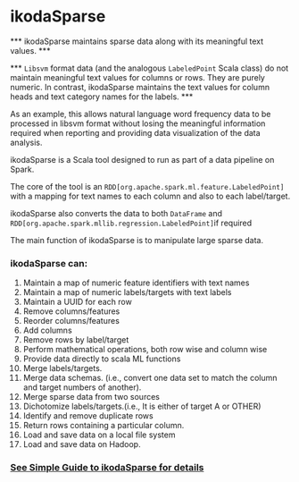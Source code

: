 # ikodaSparse
*** ikodaSparse maintains sparse data along with its meaningful text values. ***

*** `Libsvm` format data (and the analogous `LabeledPoint` Scala class) do not maintain  meaningful text values for columns or rows. They are purely numeric. In contrast, ikodaSparse maintains the text values for column heads and text category names for the labels. *** 

As an example, this allows natural language word frequency data to be processed in libsvm format without losing the meaningful information required when reporting and providing data visualization of the data analysis.

ikodaSparse is a Scala tool designed to run as part of a data pipeline on Spark.

The core of the tool is an `RDD[org.apache.spark.ml.feature.LabeledPoint]` with a mapping for text names to each column and also  to each label/target.

ikodaSparse also converts the data to both `DataFrame` and `RDD[org.apache.spark.mllib.regression.LabeledPoint]`if required

The main function of ikodaSparse is to manipulate large sparse data. 

### ikodaSparse can:
1. Maintain a map of numeric feature identifiers with text names
1. Maintain a map of numeric labels/targets with text labels
1. Maintain a UUID for each row
1. Remove columns/features
1. Reorder columns/features
1. Add columns
1. Remove rows by label/target
1. Perform mathematical operations, both row wise and column wise
1. Provide data directly to scala ML functions
1. Merge labels/targets.
1. Merge data schemas. (i.e., convert one data set to match the column and target numbers of another).
1. Merge sparse data from two sources
1. Dichotomize labels/targets.(i.e., It is either of target A or OTHER)
1. Identify and remove duplicate rows
1. Return rows containing a particular column.
1. Load and save data on a local file system
1. Load and save data on Hadoop.

### <a href="https://github.com/amerywu/ikodaSparse/wiki">See Simple Guide to ikodaSparse for details</a>


